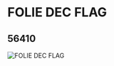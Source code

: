 # FOLIE DEC FLAG
## 56410
![FOLIE DEC FLAG](https://lc-www-live-s.legocdn.com/media/bricks/5/2/4294720.jpg)